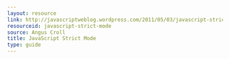 ```yaml
---
layout: resource
link: http://javascriptweblog.wordpress.com/2011/05/03/javascript-strict-mode/
resourceid: javascript-strict-mode
source: Angus Croll
title: JavaScript Strict Mode
type: guide
---
```


